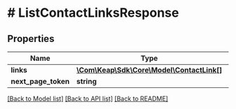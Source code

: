 # # ListContactLinksResponse

## Properties

Name | Type | Description | Notes
------------ | ------------- | ------------- | -------------
**links** | [**\Com\Keap\Sdk\Core\Model\ContactLink[]**](ContactLink.md) |  | [optional]
**next_page_token** | **string** |  | [optional]

[[Back to Model list]](../../README.md#models) [[Back to API list]](../../README.md#endpoints) [[Back to README]](../../README.md)
